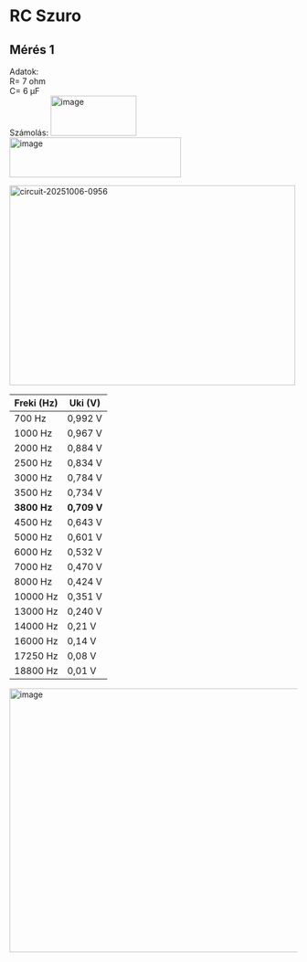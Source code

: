 # RC Szuro
## Mérés 1
Adatok:  
R= 7 ohm  
C= 6 μF  
Számolás: <img width="150" height="70" alt="image" src="https://github.com/user-attachments/assets/0800e1c0-5c5f-4a9e-ab90-859e314bb2e5" /> <img width="300" height="70" alt="image" src="https://github.com/user-attachments/assets/616e0f59-095d-46bf-998b-980f07cf4b55" />


<img width="500" height="350" alt="circuit-20251006-0956" src="https://github.com/user-attachments/assets/acebf699-7963-4001-a416-9d3dc0aeab8e" />    

| Freki (Hz) | Uki (V)  | 
| ------- | ------- | 
700 Hz  | 0,992 V |
1000 Hz |	0,967 V |  
2000 Hz	| 0,884 V |
2500 Hz	| 0,834 V |
3000 Hz	| 0,784 V |
3500 Hz	| 0,734 V |
**3800 Hz**	| **0,709 V** |
4500 Hz	| 0,643 V |
5000 Hz	| 0,601 V |
6000 Hz	|0,532 V  |
7000 Hz	|0,470 V  |
8000 Hz	|0,424 V  |
10000 Hz| 0,351 V |
13000 Hz|	0,240 V |
14000 Hz|	0,21 V  | 
16000 Hz|	0,14 V  |
17250 Hz|	0,08 V  |
18800	Hz| 0,01 V  |

<img width="720" height="462" alt="image" src="https://github.com/user-attachments/assets/f3c9500e-5c6c-4d77-99f6-f97468dd0c8a" />

